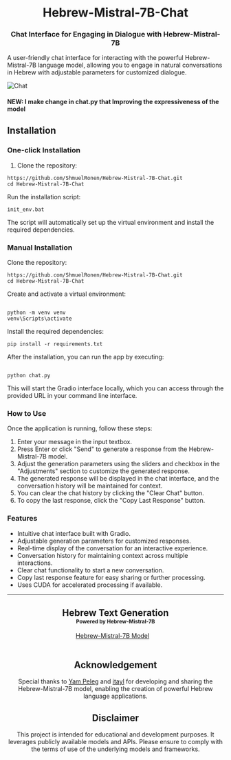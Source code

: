 <h1 align="center">Hebrew-Mistral-7B-Chat</h1>

<h3 align="center">Chat Interface for Engaging in Dialogue with Hebrew-Mistral-7B</h3>

<p align="left">
A user-friendly chat interface for interacting with the powerful Hebrew-Mistral-7B language model, allowing you to engage in natural conversations in Hebrew with adjustable parameters for customized dialogue.
</p>

![Chat](https://github.com/ShmuelRonen/Hebrew-Mistral-7B-Chat/assets/80190186/1efb052d-1940-4ce8-9c65-af45856b1498)

#### NEW: I make change in chat.py that Improving the expressiveness of the model

## Installation

### One-click Installation

1. Clone the repository:

```
https://github.com/ShmuelRonen/Hebrew-Mistral-7B-Chat.git
cd Hebrew-Mistral-7B-Chat
```


Run the installation script:
```
init_env.bat
```

The script will automatically set up the virtual environment and install the required dependencies.

### Manual Installation

Clone the repository:
```
https://github.com/ShmuelRonen/Hebrew-Mistral-7B-Chat.git
cd Hebrew-Mistral-7B-Chat
```

Create and activate a virtual environment:
```

python -m venv venv
venv\Scripts\activate
```

Install the required dependencies:
```
pip install -r requirements.txt
```

After the installation, you can run the app by executing:
```

python chat.py
```

This will start the Gradio interface locally, which you can access through the provided URL in your command line interface.

### How to Use
Once the application is running, follow these steps:

1. Enter your message in the input textbox.
2. Press Enter or click "Send" to generate a response from the Hebrew-Mistral-7B model.
3. Adjust the generation parameters using the sliders and checkbox in the "Adjustments" section to customize the generated response.
4. The generated response will be displayed in the chat interface, and the conversation history will be maintained for context.
5. You can clear the chat history by clicking the "Clear Chat" button.
6. To copy the last response, click the "Copy Last Response" button.

### Features

- Intuitive chat interface built with Gradio.
- Adjustable generation parameters for customized responses.
- Real-time display of the conversation for an interactive experience.
- Conversation history for maintaining context across multiple interactions.
- Clear chat functionality to start a new conversation.
- Copy last response feature for easy sharing or further processing.
- Uses CUDA for accelerated processing if available.


---

<div align="center">

<h2>Hebrew Text Generation<br/><span style="font-size:12px">Powered by Hebrew-Mistral-7B</span></h2>

<div>
<a href='https://huggingface.co/yam-peleg/Hebrew-Mistral-7B' target='_blank'>Hebrew-Mistral-7B Model</a>&emsp;
</div>

<br>

## Acknowledgement

Special thanks to [Yam Peleg](https://huggingface.co/yam-peleg) and  [itayl](https://huggingface.co/itayl) for developing and sharing the Hebrew-Mistral-7B model, enabling the creation of powerful Hebrew language applications.

## Disclaimer

This project is intended for educational and development purposes. It leverages publicly available models and APIs. Please ensure to comply with the terms of use of the underlying models and frameworks.
